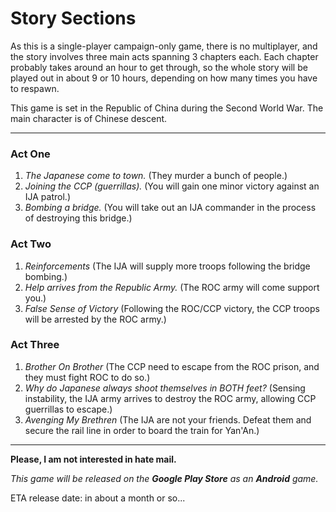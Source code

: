 # Story Sections

As this is a single-player campaign-only game, there is no multiplayer, and the story involves three main acts spanning 3 chapters each. Each chapter probably takes around an hour to get through, so the whole story will be played out in about 9 or 10 hours, depending on how many times you have to respawn.

This game is set in the Republic of China during the Second World War. The main character is of Chinese descent.

-----

### Act One
1. _The Japanese come to town._ (They murder a bunch of people.)
2. _Joining the CCP (guerrillas)._ (You will gain one minor victory against an IJA patrol.)
3. _Bombing a bridge._ (You will take out an IJA commander in the process of destroying this bridge.)

### Act Two
1. _Reinforcements_ (The IJA will supply more troops following the bridge bombing.)
2. _Help arrives from the Republic Army._ (The ROC army will come support you.)
3. _False Sense of Victory_ (Following the ROC/CCP victory, the CCP troops will be arrested by the ROC army.)

### Act Three
1. _Brother On Brother_ (The CCP need to escape from the ROC prison, and they must fight ROC to do so.)
2. _Why do Japanese always shoot themselves in BOTH feet?_ (Sensing instability, the IJA army arrives to destroy the ROC army, allowing CCP guerrillas to escape.)
3. _Avenging My Brethren_ (The IJA are not your friends. Defeat them and secure the rail line in order to board the train for Yan'An.)

-----

**Please, I am not interested in hate mail.**

_This game will be released on the **Google Play Store** as an **Android** game._

ETA release date: in about a month or so...
